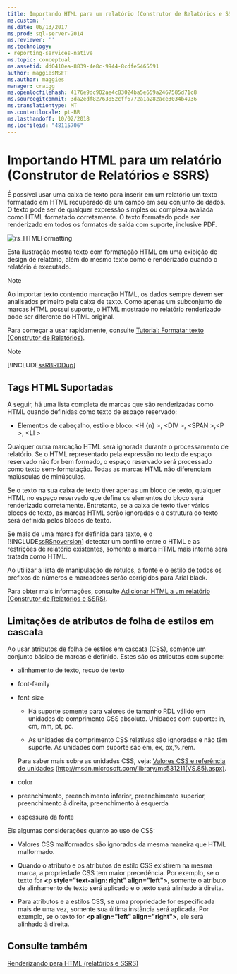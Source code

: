 ```yaml
---
title: Importando HTML para um relatório (Construtor de Relatórios e SSRS) | Microsoft Docs
ms.custom: ''
ms.date: 06/13/2017
ms.prod: sql-server-2014
ms.reviewer: ''
ms.technology:
- reporting-services-native
ms.topic: conceptual
ms.assetid: dd0410ea-8839-4e8c-9944-8cdfe5465591
author: maggiesMSFT
ms.author: maggies
manager: craigg
ms.openlocfilehash: 4176e9dc902ae4c83024ba5e659a2467585d71c8
ms.sourcegitcommit: 3da2edf82763852cff6772a1a282ace3034b4936
ms.translationtype: MT
ms.contentlocale: pt-BR
ms.lasthandoff: 10/02/2018
ms.locfileid: "48115706"
---
```

# <a name="importing-html-into-a-report-report-builder-and-ssrs"></a>Importando HTML para um relatório (Construtor de Relatórios e SSRS)
  É possível usar uma caixa de texto para inserir em um relatório um texto formatado em HTML recuperado de um campo em seu conjunto de dados. O texto pode ser de qualquer expressão simples ou complexa avaliada como HTML formatado corretamente. O texto formatado pode ser renderizado em todos os formatos de saída com suporte, inclusive PDF.  
  
 ![rs_HTMLFormatting](../media/rs-htmlformatting.gif "rs_HTMLFormatting")  
  
 Esta ilustração mostra texto com formatação HTML em uma exibição de design de relatório, além do mesmo texto como é renderizado quando o relatório é executado.  
  
> [!NOTE]  
>  Ao importar texto contendo marcação HTML, os dados sempre devem ser analisados primeiro pela caixa de texto. Como apenas um subconjunto de marcas HTML possui suporte, o HTML mostrado no relatório renderizado pode ser diferente do HTML original.  
  
 Para começar a usar rapidamente, consulte [Tutorial: Formatar texto &#40;Construtor de Relatórios&#41;](../tutorial-format-text-report-builder.md).  
  
> [!NOTE]  
>  [!INCLUDE[ssRBRDDup](../../includes/ssrbrddup-md.md)]  
  
## <a name="supported-html-tags"></a>Tags HTML Suportadas  
 A seguir, há uma lista completa de marcas que são renderizadas como HTML quando definidas como texto de espaço reservado:  
  
-   Elementos de cabeçalho, estilo e bloco: \<H {n} >, \<DIV >, \<SPAN >,\<P >, \<LI >  
  
 Qualquer outra marcação HTML será ignorada durante o processamento de relatório. Se o HTML representado pela expressão no texto de espaço reservado não for bem formado, o espaço reservado será processado como texto sem-formatação. Todas as marcas HTML não diferenciam maiúsculas de minúsculas.  
  
 Se o texto na sua caixa de texto tiver apenas um bloco de texto, qualquer HTML no espaço reservado que define os elementos do bloco será renderizado corretamente. Entretanto, se a caixa de texto tiver vários blocos de texto, as marcas HTML serão ignoradas e a estrutura do texto será definida pelos blocos de texto.  
  
 Se mais de uma marca for definida para texto, e o [!INCLUDE[ssRSnoversion](../../includes/ssrsnoversion-md.md)] detectar um conflito entre o HTML e as restrições de relatório existentes, somente a marca HTML mais interna será tratada como HTML.  
  
 Ao utilizar a lista de manipulação de rótulos, a fonte e o estilo de todos os prefixos de números e marcadores serão corrigidos para Arial black.  
  
 Para obter mais informações, consulte [Adicionar HTML a um relatório &#40;Construtor de Relatórios e SSRS&#41;](add-html-into-a-report-report-builder-and-ssrs.md).  
  
## <a name="limitations-of-cascading-style-sheet-attributes"></a>Limitações de atributos de folha de estilos em cascata  
 Ao usar atributos de folha de estilos em cascata (CSS), somente um conjunto básico de marcas é definido. Estes são os atributos com suporte:  
  
-   alinhamento de texto, recuo de texto  
  
-   font-family  
  
-   font-size  
  
    -   Há suporte somente para valores de tamanho RDL válido em unidades de comprimento CSS absoluto. Unidades com suporte: in, cm, mm, pt, pc.  
  
    -   As unidades de comprimento CSS relativas são ignoradas e não têm suporte. As unidades com suporte são em, ex, px,%,rem.  
  
     Para saber mais sobre as unidades CSS, veja: [Valores CSS e referência de unidades](http://msdn.microsoft.com/en-us/library/ms531211\(VS.85\).aspx) (http://msdn.microsoft.com/library/ms531211(VS.85).aspx).  
  
-   color  
  
-   preenchimento, preenchimento inferior, preenchimento superior, preenchimento à direita, preenchimento à esquerda  
  
-   espessura da fonte  
  
 Eis algumas considerações quanto ao uso de CSS:  
  
-   Valores CSS malformados são ignorados da mesma maneira que HTML malformado.  
  
-   Quando o atributo e os atributos de estilo CSS existirem na mesma marca, a propriedade CSS tem maior precedência. Por exemplo, se o texto for **\<p style="text-align: right" align="left">**, somente o atributo de alinhamento de texto será aplicado e o texto será alinhado à direita.  
  
-   Para atributos e a estilos CSS, se uma propriedade for especificada mais de uma vez, somente sua última instância será aplicada. Por exemplo, se o texto for **\<p align="left" align="right">**, ele será alinhado à direita.  
  
## <a name="see-also"></a>Consulte também  
 [Renderizando para HTML &#40;relatórios e SSRS&#41;](../report-builder/rendering-to-html-report-builder-and-ssrs.md)  
  
  
